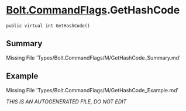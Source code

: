 # [Bolt.CommandFlags](Types/Bolt.CommandFlags.md).GetHashCode
`public virtual int GetHashCode()`
## Summary
Missing File 'Types/Bolt.CommandFlags/M/GetHashCode_Summary.md'
## Example
Missing File 'Types/Bolt.CommandFlags/M/GetHashCode_Example.md'

*THIS IS AN AUTOGENERATED FILE, DO NOT EDIT*
